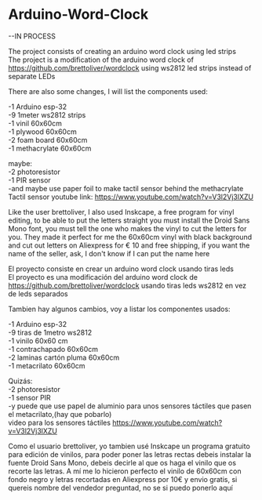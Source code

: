 # Arduino-Word-Clock

--IN PROCESS

The project consists of creating an arduino word clock using led strips  
The project is a modification of the arduino word clock of https://github.com/brettoliver/wordclock using ws2812 led strips instead of separate LEDs  
  
There are also some changes, I will list the components used:
  
-1 Arduino esp-32  
-9 1meter ws2812 strips  
-1 vinil 60x60cm  
-1 plywood 60x60cm  
-2 foam board 60x60cm  
-1 methacrylate 60x60cm  
  
maybe:  
-2 photoresistor  
-1 PIR sensor  
-and maybe use paper foil to make tactil sensor behind the methacrylate  
Tactil sensor youtube link: https://www.youtube.com/watch?v=V3l2Vj3lXZU  

Like the user brettoliver, I also used Inskcape, a free program for vinyl editing, to be able to put the letters straight you must install the Droid Sans Mono font, you must tell the one who makes the vinyl to cut the letters for you. They made it perfect for me the 60x60cm vinyl with black background and cut out letters on Aliexpress for € 10 and free shipping, if you want the name of the seller, ask, I don't know if I can put the name here 
  
  

El proyecto consiste en crear un arduino word clock usando tiras leds  
El proyecto es una modificación del arduino word clock de https://github.com/brettoliver/wordclock usando tiras leds ws2812 en vez de leds separados  

Tambien hay algunos cambios, voy a listar los componentes usados:  
  
-1 Arduino esp-32  
-9 tiras de 1metro ws2812  
-1 vinilo 60x60 cm  
-1 contrachapado 60x60cm  
-2 laminas cartón pluma 60x60cm  
-1 metacrilato 60x60cm  
   
Quizás:  
-2 photoresistor  
-1 sensor PIR  
-y puede que use papel de aluminio para unos sensores táctiles que pasen el metacrilato,(hay que pobarlo)  
video para los sensores táctiles https://www.youtube.com/watch?v=V3l2Vj3lXZU  
  
  
Como el usuario brettoliver, yo tambien usé Inskcape un programa gratuito para edición de vinilos, para poder poner las letras rectas debeis instalar la fuente Droid Sans Mono, debeis decirle al que os haga el vinilo que os recorte las letras. A mí me lo hicieron perfecto el vinilo de 60x60cm con fondo negro y letras recortadas en Aliexpress por 10€ y envio gratis, si quereis nombre del vendedor preguntad, no se si puedo ponerlo aquí
